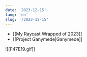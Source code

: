 ```yaml
---
date: '2023-12-15'
lang: 'en'
slug: '/2023-12-15'
---
```


- [[My Raycast Wrapped of 2023]]
- [[Project Ganymede|Ganymede]]

![[F47E19.gif]]
